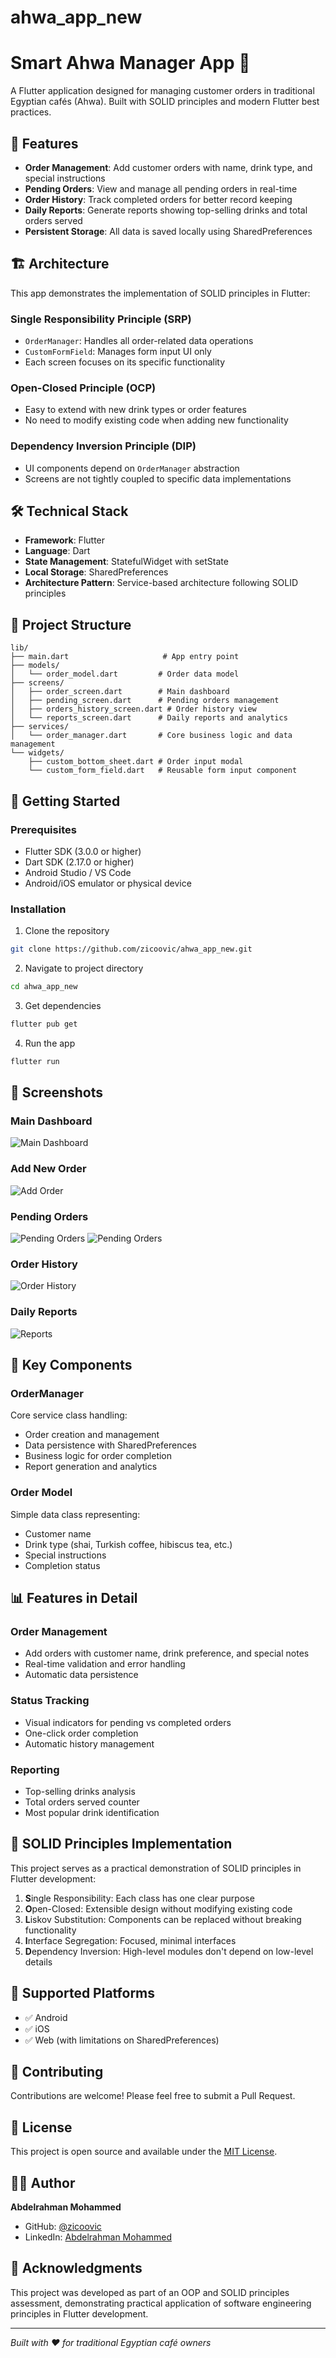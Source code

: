 # ahwa_app_new

# Smart Ahwa Manager App 🍵

A Flutter application designed for managing customer orders in traditional Egyptian cafés (Ahwa). Built with SOLID principles and modern Flutter best practices.

## 📱 Features

- **Order Management**: Add customer orders with name, drink type, and special instructions
- **Pending Orders**: View and manage all pending orders in real-time
- **Order History**: Track completed orders for better record keeping
- **Daily Reports**: Generate reports showing top-selling drinks and total orders served
- **Persistent Storage**: All data is saved locally using SharedPreferences

## 🏗️ Architecture

This app demonstrates the implementation of SOLID principles in Flutter:

### Single Responsibility Principle (SRP)
- `OrderManager`: Handles all order-related data operations
- `CustomFormField`: Manages form input UI only
- Each screen focuses on its specific functionality

### Open-Closed Principle (OCP)
- Easy to extend with new drink types or order features
- No need to modify existing code when adding new functionality

### Dependency Inversion Principle (DIP)
- UI components depend on `OrderManager` abstraction
- Screens are not tightly coupled to specific data implementations

## 🛠️ Technical Stack

- **Framework**: Flutter
- **Language**: Dart
- **State Management**: StatefulWidget with setState
- **Local Storage**: SharedPreferences
- **Architecture Pattern**: Service-based architecture following SOLID principles

## 📁 Project Structure

```
lib/
├── main.dart                     # App entry point
├── models/
│   └── order_model.dart         # Order data model
├── screens/
│   ├── order_screen.dart        # Main dashboard
│   ├── pending_screen.dart      # Pending orders management
│   ├── orders_history_screen.dart # Order history view
│   └── reports_screen.dart      # Daily reports and analytics
├── services/
│   └── order_manager.dart       # Core business logic and data management
└── widgets/
    ├── custom_bottom_sheet.dart # Order input modal
    └── custom_form_field.dart   # Reusable form input component
```

## 🚀 Getting Started

### Prerequisites
- Flutter SDK (3.0.0 or higher)
- Dart SDK (2.17.0 or higher)
- Android Studio / VS Code
- Android/iOS emulator or physical device

### Installation

1. Clone the repository
```bash
git clone https://github.com/zicoovic/ahwa_app_new.git
```

2. Navigate to project directory
```bash
cd ahwa_app_new
```

3. Get dependencies
```bash
flutter pub get
```

4. Run the app
```bash
flutter run
```

## 📸 Screenshots

### Main Dashboard

![Main Dashboard](screenshots/main_dashboard.png)
### Add New Order
![Add Order](screenshots/add_new_order.png)

### Pending Orders
![Pending Orders](screenshots/pending_orders.png)
![Pending Orders](screenshots/pending_orders2.png)

### Order History
![Order History](screenshots/order_history.png)

### Daily Reports
![Reports](screenshots/daily_reports.png)

## 🔧 Key Components

### OrderManager
Core service class handling:
- Order creation and management
- Data persistence with SharedPreferences
- Business logic for order completion
- Report generation and analytics

### Order Model
Simple data class representing:
- Customer name
- Drink type (shai, Turkish coffee, hibiscus tea, etc.)
- Special instructions
- Completion status

## 📊 Features in Detail

### Order Management
- Add orders with customer name, drink preference, and special notes
- Real-time validation and error handling
- Automatic data persistence

### Status Tracking
- Visual indicators for pending vs completed orders
- One-click order completion
- Automatic history management

### Reporting
- Top-selling drinks analysis
- Total orders served counter
- Most popular drink identification

## 🎯 SOLID Principles Implementation

This project serves as a practical demonstration of SOLID principles in Flutter development:

1. **S**ingle Responsibility: Each class has one clear purpose
2. **O**pen-Closed: Extensible design without modifying existing code
3. **L**iskov Substitution: Components can be replaced without breaking functionality
4. **I**nterface Segregation: Focused, minimal interfaces
5. **D**ependency Inversion: High-level modules don't depend on low-level details

## 📱 Supported Platforms

- ✅ Android
- ✅ iOS
- ✅ Web (with limitations on SharedPreferences)

## 🤝 Contributing

Contributions are welcome! Please feel free to submit a Pull Request.

## 📄 License

This project is open source and available under the [MIT License](LICENSE).

## 👨‍💻 Author

**Abdelrahman Mohammed**
- GitHub: [@zicoovic](https://github.com/zicoovic)
- LinkedIn: [Abdelrahman Mohammed](https://www.linkedin.com/in/abdelrahman-mohammed-b58bb7103/)

## 🙏 Acknowledgments

This project was developed as part of an OOP and SOLID principles assessment, demonstrating practical application of software engineering principles in Flutter development.

---

*Built with ❤️ for traditional Egyptian café owners*